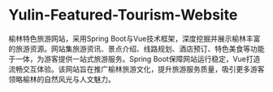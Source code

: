 # Yulin-Featured-Tourism-Website
榆林特色旅游网站，采用Spring Boot与Vue技术框架，深度挖掘并展示榆林丰富的旅游资源。网站集旅游资讯、景点介绍、线路规划、酒店预订、特色美食等功能于一体，为游客提供一站式旅游服务。Spring Boot保障网站运行稳定，Vue打造流畅交互体验。该网站旨在推广榆林旅游文化，提升旅游服务质量，吸引更多游客领略榆林的自然风光与人文魅力。
